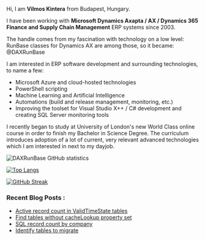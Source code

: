 Hi, I am **Vilmos Kintera** from Budapest, Hungary.

I have been working with **Microsoft Dynamics Axapta / AX / Dynamics 365 Finance and Supply Chain Management** ERP systems since 2003.


The handle comes from my fascination with technology on a low level: RunBase classes for Dynamics AX are among those, so it became: @DAXRunBase


I am interested in ERP software development and surrounding technologies, to name a few:
- Microsoft Azure and cloud-hosted technologies
- PowerShell scripting
- Machine Learning and Artificial Intelligence
- Automations (build and release management, monitoring, etc.)
- Improving the toolset for Visual Studio X++ / C# development and creating SQL Server monitoring tools


I recently began to study at University of London's new World Class online course in order to finish my Bachelor in Science Degree. The curriculum introduces adoption of a lot of current, very relevant advanced technologies which I am interested in next to my dayjob.

![DAXRunBase GitHub statistics](https://github-readme-stats.vercel.app/api?username=DAXRunBase&show_icons=true&theme=merko)

[![Top Langs](https://github-readme-stats.vercel.app/api/top-langs/?username=DAXRunBase&layout=compact&theme=merko)](https://github.com/anuraghazra/github-readme-stats)

[![GitHub Streak](http://github-readme-streak-stats.herokuapp.com?user=DAXRunBase&theme=merko&background=000000&mode=weekly)](https://git.io/streak-stats)

### Recent Blog Posts :

<!-- BLOG-POST-LIST:START -->
- [Active record count in ValidTimeState tables](https://www.daxrunbase.com/2022/03/31/active-record-count-in-validtimestate-tables/)
- [Find tables without cacheLookup property set](https://www.daxrunbase.com/2022/03/31/find-tables-without-cachelookup-property-set/)
- [SQL record count by company](https://www.daxrunbase.com/2022/03/31/sql-record-count-by-company/)
- [Identify tables to migrate](https://www.daxrunbase.com/2022/03/31/identify-tables-to-migrate/)
<!-- BLOG-POST-LIST:END -->
